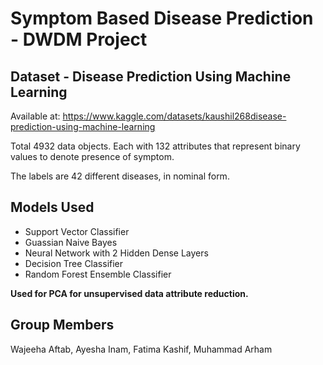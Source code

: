 # Symptom Based Disease Prediction - DWDM Project

## Dataset - Disease Prediction Using Machine Learning

Available at: https://www.kaggle.com/datasets/kaushil268disease-prediction-using-machine-learning

Total 4932 data objects. Each with 132 attributes that represent binary values to denote presence of symptom.

The labels are 42 different diseases, in nominal form.

## Models Used

-   Support Vector Classifier
-   Guassian Naive Bayes
-   Neural Network with 2 Hidden Dense Layers
-   Decision Tree Classifier
-   Random Forest Ensemble Classifier

**Used for PCA for unsupervised data attribute reduction.**

## Group Members

Wajeeha Aftab, Ayesha Inam, Fatima Kashif, Muhammad Arham
